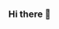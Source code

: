 ### Hi there 👋

<!--
**Gautam-flash/Gautam-flash** is a ✨ _special_ ✨ repository because its `README.md` (this file) appears on your GitHub profile.

Here are some ideas to get you started:

- 🔭 I’m currently working on ... Spam classifier using ML
- 🌱 I’m currently learning ... Machine learning using python
- 👯 I’m looking to collaborate on ... NLP
- 🤔 I’m looking for help with ... Linear Algebra for ML
- 💬 Ask me about ... Robotics, IoT, Algorithms
- 📫 How to reach me: ... akshaygautam010@gmail.com
- 😄 Pronouns: ... He/Him/His
- ⚡ Fun fact: ... I can speak seven lanhuages :)
-->
